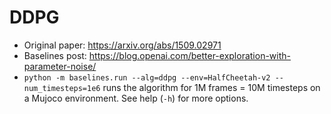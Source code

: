 # DDPG

- Original paper: https://arxiv.org/abs/1509.02971
- Baselines post: https://blog.openai.com/better-exploration-with-parameter-noise/
- `python -m baselines.run --alg=ddpg --env=HalfCheetah-v2 --num_timesteps=1e6` runs the algorithm for 1M frames = 10M timesteps on a Mujoco environment. See help (`-h`) for more options.
